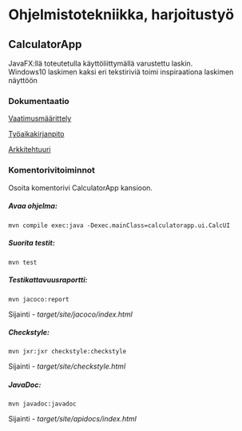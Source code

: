 # Ohjelmistotekniikka, harjoitustyö

## CalculatorApp

JavaFX:llä toteutetulla käyttöliittymällä varustettu laskin. </br>Windows10 laskimen kaksi eri tekstiriviä toimi inspiraationa laskimen näyttöön

### Dokumentaatio

[Vaatimusmäärittely](https://github.com/vexoo/ot-harjoitustyo/blob/master/CalculatorApp/dokumentaatio/vaatimusmaarittely.md)

[Työaikakirjanpito](https://github.com/vexoo/ot-harjoitustyo/blob/master/CalculatorApp/dokumentaatio/tyoaikakirjanpito.md)

[Arkkitehtuuri](https://github.com/vexoo/ot-harjoitustyo/blob/master/CalculatorApp/dokumentaatio/arkkitehtuuri.md)

### Komentorivitoiminnot

Osoita komentorivi CalculatorApp kansioon.<br/>
##### Avaa ohjelma:

```
mvn compile exec:java -Dexec.mainClass=calculatorapp.ui.CalcUI
```

##### Suorita testit:

```
mvn test
```

##### Testikattavuusraportti:
```
mvn jacoco:report
```
Sijainti - _target/site/jacoco/index.html_


##### Checkstyle:
```
mvn jxr:jxr checkstyle:checkstyle
```
Sijainti - _target/site/checkstyle.html_


##### JavaDoc:

```
mvn javadoc:javadoc
```

Sijainti -  _target/site/apidocs/index.html_
